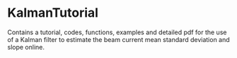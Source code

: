 # KalmanTutorial
Contains a tutorial, codes, functions, examples and detailed pdf for the use of a Kalman filter to estimate the beam current mean standard deviation and slope online.
